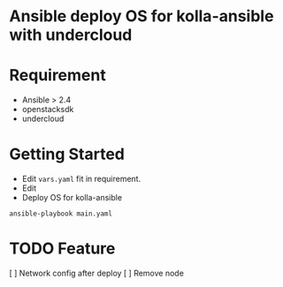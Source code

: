 # Ansible deploy OS for kolla-ansible with undercloud

# Requirement
* Ansible > 2.4
* openstacksdk
* undercloud

# Getting Started
* Edit `vars.yaml` fit in requirement.
* Edit 
* Deploy OS for kolla-ansible
```
ansible-playbook main.yaml
```

# TODO Feature
[ ] Network config after deploy
[ ] Remove node

